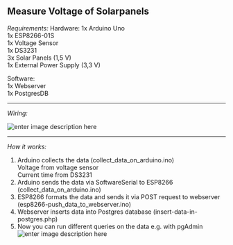 ## **Measure Voltage of Solarpanels**

*Requirements:*
Hardware:
1x Arduino Uno  
1x ESP8266-01S  
1x Voltage Sensor  
1x DS3231  
3x Solar Panels (1,5 V)  
1x External Power Supply (3,3 V)  
  
Software:  
1x Webserver  
1x PostgresDB  

-------
*Wiring:*  

![enter image description here](https://i.ibb.co/Kj8YVJC/wiring-bb.png)

------

*How it works:*  
1. Arduino collects the data (collect_data_on_arduino.ino)  
	Voltage from voltage sensor  
	Current time from DS3231  
2. Arduino sends the data via SoftwareSerial to ESP8266 (collect_data_on_arduino.ino)  
3. ESP8266 formats the data and sends it via POST request to webserver (esp8266-push_data_to_webserver.ino)  
4. Webserver  inserts data into Postgres database (insert-data-in-postgres.php)  
5. Now you can run different queries on the data e.g. with pgAdmin  
![enter image description here](https://i.ibb.co/hMW7V1C/solar-data.png)
